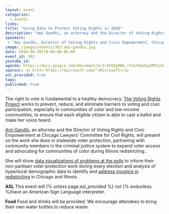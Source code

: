 ```yaml
---
layout: event
categories:
  - events
links:
title: "Using Data to Protect Voting Rights in 2020"
description: "Ami Gandhi, an attorney and the Director of Voting Rights and Civic Empowerment at Chicago Lawyers’ Committee for Civil Rights, will present on the work she does in statewide voter protection, partnering with community members in the criminal justice system to expand voter access and advocating for communities of color during Illinois redistricting."
speakers:
 - "Ami Gandhi, Director of Voting Rights and Civic Empowerment, Chicago Lawyers’ Committee for Civil Rights"
image: /images/events/362-ami-gandhi.jpg
date: 2019-08-20T18:00:00-05:00
event_id: 362
youtube_id: 
agenda: https://docs.google.com/document/d/1l4YQ5pUWb_rYvhlHydIpzMfIuSh21pdaw5lAyayqSAo/edit#
sponsor: <a href='https://microsoft.com/'>Microsoft</a>
asl_provided: true
tags:
published: true
---
```


The right to vote is fundamental to a healthy democracy. [The Voting Rights Project](https://www.clccrul.org/voting-rights-project) works to prevent, reduce, and eliminate barriers to voting and civic participation, especially in communities of color and low-income communities, to ensure that each eligible citizen is able to cast a ballot and make her voice heard.

[Ami Gandhi](https://www.clccrul.org/staff-1/ami-gandhi), an attorney and the Director of Voting Rights and Civic Empowerment at Chicago Lawyers’ Committee for Civil Rights, will present on the work she does in statewide voter protection, partnering with community members in the criminal justice system to expand voter access and advocating for communities of color during Illinois redistricting..

She will show [data visualizations of problems at the polls](http://electionprotectionillinois.org/) to inform their non-partisan voter protection work during every election and analysis of hyperlocal demographic data to identify and [address injustice in redistricting](https://www.clccrul.org/publications/2015/4/1/the-color-of-representation-local-government-in-illinois) in Chicago and Illinois.


**ASL** This event will {% unless page.asl_provided %} not {% endunless %}have an American Sign Language interpreter.

**Food** Food and drinks will be provided. We encourage attendees to bring their own water bottles to reduce waste.
